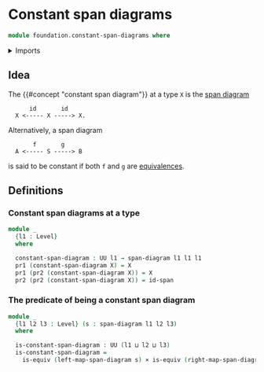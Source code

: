 # Constant span diagrams

```agda
module foundation.constant-span-diagrams where
```

<details><summary>Imports</summary>

```agda
open import foundation.cartesian-product-types
open import foundation.dependent-pair-types
open import foundation.span-diagrams
open import foundation.spans
open import foundation.universe-levels

open import foundation-core.equivalences
```

</details>

## Idea

The {{#concept "constant span diagram"}} at a type `X` is the [span diagram](foundation.span-diagrams.md)

```text
      id       id
  X <----- X -----> X.
```

Alternatively, a span diagram

```text
       f       g
  A <----- S -----> B
```

is said to be constant if both `f` and `g` are [equivalences](foundation-core.equivalences.md).

## Definitions

### Constant span diagrams at a type

```agda
module _
  {l1 : Level}
  where

  constant-span-diagram : UU l1 → span-diagram l1 l1 l1
  pr1 (constant-span-diagram X) = X
  pr1 (pr2 (constant-span-diagram X)) = X
  pr2 (pr2 (constant-span-diagram X)) = id-span
```

### The predicate of being a constant span diagram

```agda
module _
  {l1 l2 l3 : Level} (s : span-diagram l1 l2 l3)
  where

  is-constant-span-diagram : UU (l1 ⊔ l2 ⊔ l3)
  is-constant-span-diagram =
    is-equiv (left-map-span-diagram s) × is-equiv (right-map-span-diagram s)
```
